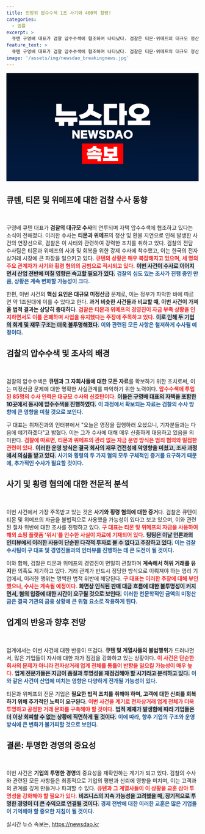```yaml
---
title: 전방위 압수수색 1조 사기와 400억 횡령!
categories:
  - 법률
excerpt: >
  큐텐 구영배 대표가 검찰 압수수색에 협조하며 나타났다. 검찰은 티몬·위메프의 대규모 정산 지연 사태에 대한 강제 수사에 착수, 공범으로 지목된 경영진의 행적을 추적 중이다. 고액 미정산금과 횡령 혐의로 인한 수사는 향후 추가 혐의로 확대될 가능성도 있다.
feature_text: >
  큐텐 구영배 대표가 검찰 압수수색에 협조하며 나타났다. 검찰은 티몬·위메프의 대규모 정산 지연 사태에 대한 강제 수사에 착수, 공범으로 지목된 경영진의 행적을 추적 중이다. 고액 미정산금과 횡령 혐의로 인한 수사는 향후 추가 혐의로 확대될 가능성도 있다.
image: '/assets/img/newsdao_breakingnews.jpg'
---
```


<p><img src="/assets/img/newsdao_breakingnews.jpg" alt="ontimetimes 속보" /></p>

<h2 data-ke-size="size26">큐텐, 티몬 및 위메프에 대한 검찰 수사 동향</h2>

<p data-ke-size="size16">&nbsp;</p>

<p>구영배 큐텐 대표가 <strong>검찰의 대규모 수사</strong>의 연루되며 자택 압수수색에 협조하고 있다는 소식이 전해졌다. 이러한 수사는 <strong>티몬과 위메프</strong>의 정산 및 환불 지연으로 인해 발생한 사건의 연장선으로, 검찰은 이 사태와 관련하여 강력한 조치를 취하고 있다. 검찰의 전담 수사팀은 티몬과 위메프의 사과 및 회복을 위한 강제 수사에 착수했고, 이는 한국의 전자상거래 시장에 큰 파장을 일으키고 있다. <b><span style="color: #ee2323;">큐텐의 상황은 매우 복잡해지고 있으며, 세 명의 주요 관계자가 사기와 횡령 혐의의 공범으로 적시되고 있다.</span></b> <b><span style="background-color: #21538527;">이번 사건이 수사로 이어지면서 산업 전반에 미칠 영향은 숙고할 필요가 있다.</span></b> <b><span style="color: #1a5490;">검찰의 심도 있는 조사가 진행 중인 만큼, 상황은 계속 변화할 가능성이 크다.</span></b></p>

<p>한편, 이번 사건의 <strong>핵심 요인은 대규모 미정산금</strong> 문제로, 이는 정부가 파악한 바에 따르면 약 1조원대에 이를 수 있다고 한다. <strong>과거 비슷한 사건들과 비교할 때, 이번 사건이 가져올 법적 결과는 상당히 중대하다</strong>. <b><span style="color: #ee2323;">검찰은 티몬과 위메프의 경영진이 자금 부족 상황을 인지하면서도 이를 은폐하며 사업을 유지했다는 주장에 주목하고 있다.</span></b> <b><span style="background-color: #21538527;">이로 인해 두 기업의 회계 및 재무 구조는 더욱 불투명해졌다.</span></b> <b><span style="color: #1a5490;">이와 관련된 모든 사항은 철저하게 수사될 예정이다.</span></b></p>

<h2 data-ke-size="size26">검찰의 압수수색 및 조사의 배경</h2>

<p data-ke-size="size16">&nbsp;</p>

<p>검찰의 압수수색은 <strong>큐텐과 그 자회사들에 대한 모든 자료</strong>를 확보하기 위한 조치로써, 이는 미정산금 문제에 대한 명확한 사실관계를 파악하기 위한 노력이다. <b><span style="color: #ee2323;">압수수색에 투입된 85명의 수사 인력은 대규모 수사의 신호탄이다.</span></b> <b><span style="background-color: #21538527;">이들은 구영배 대표의 자택을 포함한 10곳에서 동시에 압수수색을 진행하였다.</span></b> <b><span style="color: #1a5490;">이 과정에서 확보되는 자료는 검찰의 수사 방향에 큰 영향을 미칠 것으로 보인다.</span></b></p>

<p>구 대표는 취재진과의 인터뷰에서 "오늘은 영장을 집행하러 오셨으니, 기자분들과는 다음에 얘기하겠다"고 밝혔다. 이는 그가 수사에 대해 매우 신중하게 대응하고 있음을 의미한다. <b><span style="color: #ee2323;">검찰에 따르면, 티몬과 위메프의 관리 없는 자금 운영 방식은 범죄 혐의와 밀접한 관련이 있다.</span></b> <b><span style="background-color: #21538527;">이러한 운영 방식은 결국 회사의 재무 건전성에 악영향을 미쳤고, 조사 과정에서 의심을 받고 있다.</span></b> <b><span style="color: #1a5490;">사기와 횡령의 두 가지 혐의 모두 구체적인 증거를 요구하기 때문에, 추가적인 수사가 필요할 것이다.</span></b></p>

<h2 data-ke-size="size26">사기 및 횡령 혐의에 대한 전문적 분석</h2>

<p data-ke-size="size16">&nbsp;</p>

<p>이번 사건에서 가장 주목받고 있는 것은 <strong>사기와 횡령 혐의에 대한 증거</strong>다. 검찰은 큐텐이 티몬 및 위메프의 자금을 불법적으로 사용했을 가능성이 있다고 보고 있으며, 이와 관련된 절차 위반에 대한 조사를 진행하고 있다. <b><span style="color: #ee2323;">구 대표는 티몬 및 위메프의 자금을 사용하여 해외 쇼핑 플랫폼 '위시'를 인수한 사실이 자료에 기재되어 있다.</span></b> <b><span style="background-color: #21538527;">팅팅은 이날 언론과의 인터뷰에서 이러한 사용이 단순한 다각적 투자로 볼 수 없다고 주장하고 있다.</span></b> <b><span style="color: #1a5490;">이는 검찰 수사팀이 구 대표 및 경영진들과의 인터뷰를 진행하는 데 큰 도전이 될 것이다.</span></b></p>

<p>이와 함께, 검찰은 티몬과 위메프의 경영진이 면밀히 관찰하며 <strong>계속해서 허위 거래를 유지</strong>한 의혹도 제기하고 있다. 거래 관계가 반드시 정당한 방식으로 이뤄져야 하는 영리 기업에서, 이러한 행위는 명백한 법적 위반에 해당된다. <b><span style="color: #ee2323;">구 대표는 이러한 주장에 대해 부인했으나, 수사는 계속될 예정이다.</span></b> <b><span style="background-color: #21538527;">화면상 인식된 판매 대금 흐름에 대한 불투명성이 커지면서, 혐의 입증에 대한 시간이 요구될 것으로 보인다.</span></b> <b><span style="color: #1a5490;">이러한 천문학적인 금액의 미정산금은 결국 기관의 금융 상황에 큰 위협 요소로 작용하게 된다.</span></b></p>

<h2 data-ke-size="size26">업계의 반응과 향후 전망</h2>

<p data-ke-size="size16">&nbsp;</p>

<p>업계에서는 이번 사건에 대한 반응이 뜨겁다. <strong>큐텐 및 계열사들의 불법행위</strong>가 드러나면서, 많은 기업들이 자사에 대한 자가 점검을 강화하고 있는 상황이다. <b><span style="color: #ee2323;">이 사건은 단순한 회사의 문제가 아니라 전자상거래 업계 전체를 통틀어 반향을 일으킬 가능성이 매우 높다.</span></b> <b><span style="background-color: #21538527;">업계 전문가들은 지금이 품질과 투명성을 재점검해야 할 시기라고 분석하고 있다.</span></b> <b><span style="color: #1a5490;">이와 같은 사건이 산업에 미치는 영향은 다양하게 전개될 가능성이 있다.</span></b></p>

<p>티몬과 위메프의 전문 기업은 <strong>필요한 법적 조치를 취해야 하며, 고객에 대한 신뢰를 회복하기 위해 추가적인 노력이 요구된다</strong>. <b><span style="color: #ee2323;">이번 사건을 계기로 전자상거래 업계 전체가 더욱 투명하고 공정한 거래 문화를 구축해야 할 것이다.</span></b> <b><span style="background-color: #21538527;">법적 제재가 발생함에 따라 기업들은 더 이상 회피할 수 없는 상황에 직면하게 될 것이다.</span></b> <b><span style="color: #1a5490;">이에 따라, 향후 기업의 구조와 운영 방식에 큰 변화가 불가피할 것으로 보인다.</span></b></p>

<h2 data-ke-size="size26">결론: 투명한 경영의 중요성</h2>

<p data-ke-size="size16">&nbsp;</p>

<p>이번 사건은 <strong>기업의 투명한 경영</strong>의 중요성을 재확인하는 계기가 되고 있다. 검찰의 수사와 관련된 모든 사항들은 최종적으로 기업의 평판과 신뢰에 영향을 미치며, 이는 고객과의 관계를 깊게 만들거나 파괴할 수 있다. <b><span style="color: #ee2323;">큐텐과 그 계열사들이 이 상황을 교훈 삼아 투명성을 강화해야 할 필요가 있다.</span></b> <b><span style="background-color: #21538527;">비즈니스의 지속 가능성을 고려했을 때, 장기적으로 투명한 경영이 더 큰 수익으로 연결될 것이다.</span></b> <b><span style="color: #1a5490;">경제 전반에 대한 이러한 교훈은 많은 기업들이 기억해야 할 중요한 지침이 될 것이다.</span></b></p>
실시간 뉴스 속보는, <a href="https://newsdao.kr" rel="dofollow">https://newsdao.kr</a>


